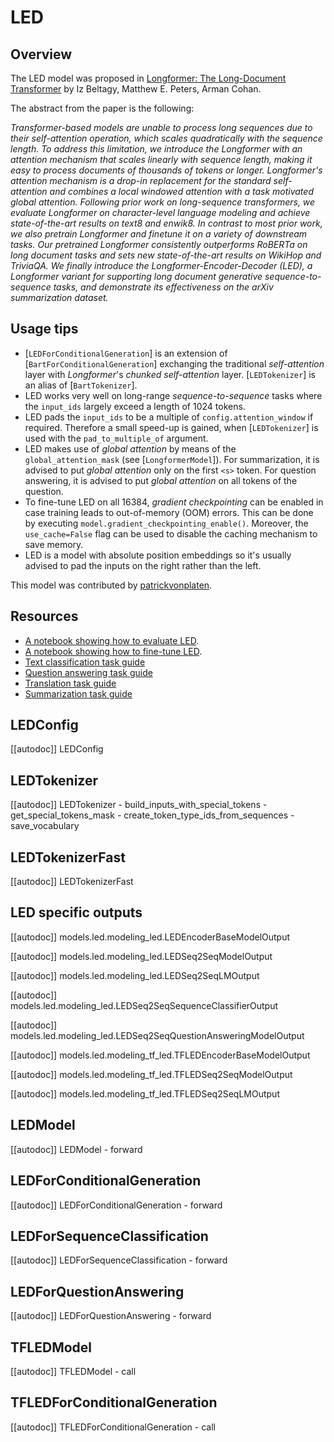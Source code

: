 <!--Copyright 2020 The HuggingFace Team. All rights reserved.

Licensed under the Apache License, Version 2.0 (the "License"); you may not use this file except in compliance with
the License. You may obtain a copy of the License at

http://www.apache.org/licenses/LICENSE-2.0

Unless required by applicable law or agreed to in writing, software distributed under the License is distributed on
an "AS IS" BASIS, WITHOUT WARRANTIES OR CONDITIONS OF ANY KIND, either express or implied. See the License for the
specific language governing permissions and limitations under the License.

⚠️ Note that this file is in Markdown but contain specific syntax for our doc-builder (similar to MDX) that may not be
rendered properly in your Markdown viewer.

-->

# LED

## Overview

The LED model was proposed in [Longformer: The Long-Document Transformer](https://arxiv.org/abs/2004.05150) by Iz
Beltagy, Matthew E. Peters, Arman Cohan.

The abstract from the paper is the following:

*Transformer-based models are unable to process long sequences due to their self-attention operation, which scales
quadratically with the sequence length. To address this limitation, we introduce the Longformer with an attention
mechanism that scales linearly with sequence length, making it easy to process documents of thousands of tokens or
longer. Longformer's attention mechanism is a drop-in replacement for the standard self-attention and combines a local
windowed attention with a task motivated global attention. Following prior work on long-sequence transformers, we
evaluate Longformer on character-level language modeling and achieve state-of-the-art results on text8 and enwik8. In
contrast to most prior work, we also pretrain Longformer and finetune it on a variety of downstream tasks. Our
pretrained Longformer consistently outperforms RoBERTa on long document tasks and sets new state-of-the-art results on
WikiHop and TriviaQA. We finally introduce the Longformer-Encoder-Decoder (LED), a Longformer variant for supporting
long document generative sequence-to-sequence tasks, and demonstrate its effectiveness on the arXiv summarization
dataset.*

## Usage tips

- [`LEDForConditionalGeneration`] is an extension of
  [`BartForConditionalGeneration`] exchanging the traditional *self-attention* layer with
  *Longformer*'s *chunked self-attention* layer. [`LEDTokenizer`] is an alias of
  [`BartTokenizer`].
- LED works very well on long-range *sequence-to-sequence* tasks where the `input_ids` largely exceed a length of
  1024 tokens.
- LED pads the `input_ids` to be a multiple of `config.attention_window` if required. Therefore a small speed-up is
  gained, when [`LEDTokenizer`] is used with the `pad_to_multiple_of` argument.
- LED makes use of *global attention* by means of the `global_attention_mask` (see
  [`LongformerModel`]). For summarization, it is advised to put *global attention* only on the first
  `<s>` token. For question answering, it is advised to put *global attention* on all tokens of the question.
- To fine-tune LED on all 16384, *gradient checkpointing* can be enabled in case training leads to out-of-memory (OOM)
  errors. This can be done by executing `model.gradient_checkpointing_enable()`. 
 Moreover, the `use_cache=False`
  flag can be used to disable the caching mechanism to save memory.
- LED is a model with absolute position embeddings so it's usually advised to pad the inputs on the right rather than
  the left.

This model was contributed by [patrickvonplaten](https://huggingface.co/patrickvonplaten).

## Resources

- [A notebook showing how to evaluate LED](https://colab.research.google.com/drive/12INTTR6n64TzS4RrXZxMSXfrOd9Xzamo?usp=sharing).
- [A notebook showing how to fine-tune LED](https://colab.research.google.com/drive/12LjJazBl7Gam0XBPy_y0CTOJZeZ34c2v?usp=sharing).
- [Text classification task guide](../tasks/sequence_classification)
- [Question answering task guide](../tasks/question_answering)
- [Translation task guide](../tasks/translation)
- [Summarization task guide](../tasks/summarization)

## LEDConfig

[[autodoc]] LEDConfig

## LEDTokenizer

[[autodoc]] LEDTokenizer
    - build_inputs_with_special_tokens
    - get_special_tokens_mask
    - create_token_type_ids_from_sequences
    - save_vocabulary

## LEDTokenizerFast

[[autodoc]] LEDTokenizerFast

## LED specific outputs

[[autodoc]] models.led.modeling_led.LEDEncoderBaseModelOutput

[[autodoc]] models.led.modeling_led.LEDSeq2SeqModelOutput

[[autodoc]] models.led.modeling_led.LEDSeq2SeqLMOutput

[[autodoc]] models.led.modeling_led.LEDSeq2SeqSequenceClassifierOutput

[[autodoc]] models.led.modeling_led.LEDSeq2SeqQuestionAnsweringModelOutput

[[autodoc]] models.led.modeling_tf_led.TFLEDEncoderBaseModelOutput

[[autodoc]] models.led.modeling_tf_led.TFLEDSeq2SeqModelOutput

[[autodoc]] models.led.modeling_tf_led.TFLEDSeq2SeqLMOutput

<frameworkcontent>
<pt>

## LEDModel

[[autodoc]] LEDModel
    - forward

## LEDForConditionalGeneration

[[autodoc]] LEDForConditionalGeneration
    - forward

## LEDForSequenceClassification

[[autodoc]] LEDForSequenceClassification
    - forward

## LEDForQuestionAnswering

[[autodoc]] LEDForQuestionAnswering
    - forward

</pt>
<tf>

## TFLEDModel

[[autodoc]] TFLEDModel
    - call

## TFLEDForConditionalGeneration

[[autodoc]] TFLEDForConditionalGeneration
    - call

</tf>
</frameworkcontent>



